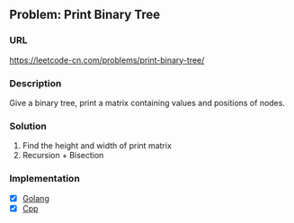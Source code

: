 ## Problem: Print Binary Tree

### URL

https://leetcode-cn.com/problems/print-binary-tree/

### Description

Give a binary tree, print a matrix containing values and positions of nodes.

### Solution

1. Find the height and width of print matrix
2. Recursion + Bisection

### Implementation

- [X] [Golang](./solution.go)
- [X] [Cpp](./solution.cpp)

